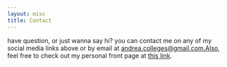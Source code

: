 ```yaml
---
layout: misc
title: Contact
---
```


have question, or just wanna say hi? you can contact me on any of my social media links above or by email at andrea.colleges@gmail.com.Also, feel free to check out my personal front page at [this link](https://achamorr.github.io/eportfolio/).
